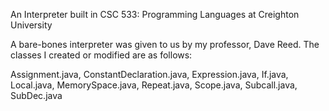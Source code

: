 An Interpreter built in CSC 533: Programming Languages at Creighton University

A bare-bones interpreter was given to us by my professor, Dave Reed.
The classes I created or modified are as follows:

Assignment.java, 
ConstantDeclaration.java, 
Expression.java, 
If.java, 
Local.java, 
MemorySpace.java, 
Repeat.java, 
Scope.java, 
Subcall.java, 
SubDec.java
